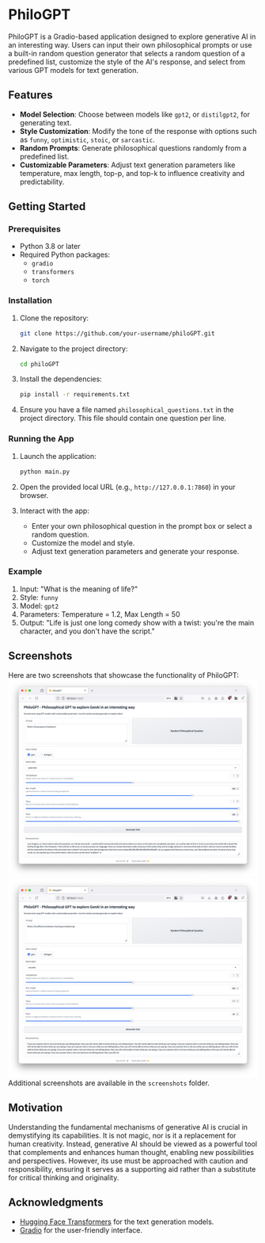 # PhiloGPT

PhiloGPT is a Gradio-based application designed to explore generative AI in an interesting way. 
Users can input their own philosophical prompts or use a built-in random question generator that selects a random question of a predefined list, customize the style of the AI's response, and select from various GPT models for text generation.

## Features

- **Model Selection**: Choose between models like `gpt2`, or `distilgpt2`, for generating text.
- **Style Customization**: Modify the tone of the response with options such as `funny`, `optimistic`, `stoic`, or `sarcastic`.
- **Random Prompts**: Generate philosophical questions randomly from a predefined list.
- **Customizable Parameters**: Adjust text generation parameters like temperature, max length, top-p, and top-k to influence creativity and predictability.

## Getting Started

### Prerequisites

- Python 3.8 or later
- Required Python packages:
  - `gradio`
  - `transformers`
  - `torch`

### Installation

1. Clone the repository:
   ```bash
   git clone https://github.com/your-username/philoGPT.git
   ```

2. Navigate to the project directory:
   ```bash
   cd philoGPT
   ```
   
3. Install the dependencies:
   ```bash
   pip install -r requirements.txt
   ```

4. Ensure you have a file named `philosophical_questions.txt` in the project directory. This file should contain one question per line.

### Running the App

1. Launch the application:
   ```bash
   python main.py
   ```

2. Open the provided local URL (e.g., `http://127.0.0.1:7860`) in your browser.

3. Interact with the app:
   - Enter your own philosophical question in the prompt box or select a random question.
   - Customize the model and style.
   - Adjust text generation parameters and generate your response.

### Example

1. Input: "What is the meaning of life?"
2. Style: `funny`
3. Model: `gpt2`
4. Parameters: Temperature = 1.2, Max Length = 50
5. Output: "Life is just one long comedy show with a twist: you're the main character, and you don't have the script."

## Screenshots
Here are two screenshots that showcase the functionality of PhiloGPT:
![Screenshot1.png](screenshots%2FScreenshot1.png)
![Screenshot2.png](screenshots%2FScreenshot2.png)
Additional screenshots are available in the `screenshots` folder.

## Motivation
Understanding the fundamental mechanisms of generative AI is crucial in demystifying its capabilities. It is not magic, nor is it a replacement for human creativity. Instead, generative AI should be viewed as a powerful tool that complements and enhances human thought, enabling new possibilities and perspectives. However, its use must be approached with caution and responsibility, ensuring it serves as a supporting aid rather than a substitute for critical thinking and originality.


## Acknowledgments
- [Hugging Face Transformers](https://huggingface.co/transformers/) for the text generation models.
- [Gradio](https://gradio.app/) for the user-friendly interface.

